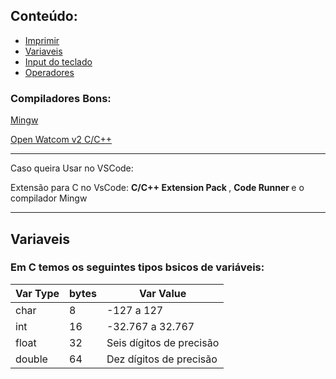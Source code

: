## Conteúdo: 
- <a href="Content/src/01_Printf/"> Imprimir </a><br>
- <a href="Content/src/02_Variables/"> Variaveis </a><br>
- <a href="Content/src/03_Scanf/Scanf.c"> Input do teclado </a><br>
- <a href="Content/src/04_Operators/Operators.c"> Operadores </a><br>

### Compiladores Bons:

[Mingw](https://sourceforge.net/projects/mingw//)

[Open Watcom v2 C/C++ ](https://github.com/open-watcom/open-watcom-v2/)

---

Caso queira Usar no VSCode:

Extensão para C no VsCode: <b> C/C++ Extension Pack </b> , <b> Code Runner </b> e o compilador Mingw 
<br>

---

## Variaveis 

### Em C temos os seguintes tipos bsicos de variáveis:

| Var Type | bytes | Var Value |
|--- |--- |--- |
| char | 8 | -127 a 127 |
| int | 16 | -32.767 a 32.767 |
| float | 32 | Seis dígitos de precisão  |
| double | 64 | Dez dígitos de precisão |

<!-- 
### Temos algumas variações destes tipos, que são:

| Var Type | bytes | Var Value |
|--- |--- |--- |
| unsigned char | 8 |  0 a 255 |            
| signed char | 8 | -127 a 127 |                                            
| unsigned int |  16 | 0 a 65.535 |                      
| signed int |  16 | O mesmo que int |                                        
| short int |  16 | O mesmo que int |
| unsigned short int |  16 | 0 a 65.535 |
| signed short int | 16 | O mesmo que short int|
| long int | 32 | -2.147.483.647 a 2.147.483.647 |
| signed long int | 32 | o mesmo que long int |
| unsigned long int | 32 | 0 a 4.294.967.295 |
| long double | 80 | Dez dígitos de precisão |
-->
